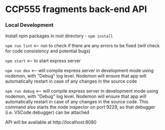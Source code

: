 # CCP555 fragments back-end API

### Local Development

Install npm packages in root directory - ```npm install```

`npm run lint` <-- run to check if there are any errors to be fixed (will check for code consistency and potential bugs)

`npm start` <-- to start express server

`npm run dev` <-- will compile express server in development mode using nodemon, with "Debug" log level. Nodemon will ensure that app will automatically restart in case of any changes in the source code

`npm run debug` <-- will compile express server in development mode using nodemon, with "Debug" log level. Nodemon will ensure that app will automatically restart in case of any changes in the source code. This command also starts the node inspector on port 9229, so that debugger (i.e. VSCode debugger) can be attached

API will be available at http://localhost:8080
